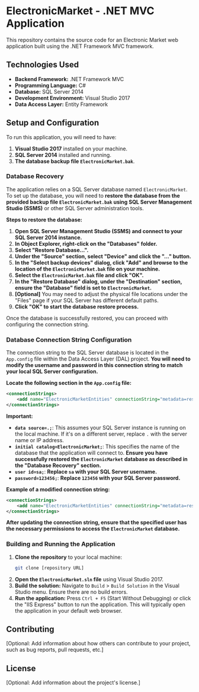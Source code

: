 # ElectronicMarket - .NET MVC Application

This repository contains the source code for an Electronic Market web application built using the .NET Framework MVC framework.

## Technologies Used

* **Backend Framework:** .NET Framework MVC
* **Programming Language:** C#
* **Database:** SQL Server 2014
* **Development Environment:** Visual Studio 2017
* **Data Access Layer:** Entity Framework

## Setup and Configuration

To run this application, you will need to have:

1.  **Visual Studio 2017** installed on your machine.
2.  **SQL Server 2014** installed and running.
3.  **The database backup file `ElectronicMarket.bak`**.

### Database Recovery

The application relies on a SQL Server database named `ElectronicMarket`. To set up the database, you will need to **restore the database from the provided backup file `ElectronicMarket.bak` using SQL Server Management Studio (SSMS)** or other SQL Server administration tools.

**Steps to restore the database:**

1.  **Open SQL Server Management Studio (SSMS) and connect to your SQL Server 2014 instance.**
2.  **In Object Explorer, right-click on the "Databases" folder.**
3.  **Select "Restore Database...".**
4.  **Under the "Source" section, select "Device" and click the "..." button.**
5.  **In the "Select backup devices" dialog, click "Add" and browse to the location of the `ElectronicMarket.bak` file on your machine.**
6.  **Select the `ElectronicMarket.bak` file and click "OK".**
7.  **In the "Restore Database" dialog, under the "Destination" section, ensure the "Database" field is set to `ElectronicMarket`.**
8.  **[Optional]** You may need to adjust the physical file locations under the "Files" page if your SQL Server has different default paths.
9.  **Click "OK" to start the database restore process.**

Once the database is successfully restored, you can proceed with configuring the connection string.

### Database Connection String Configuration

The connection string to the SQL Server database is located in the `App.config` file within the Data Access Layer (DAL) project. **You will need to modify the username and password in this connection string to match your local SQL Server configuration.**

**Locate the following section in the `App.config` file:**

```xml
<connectionStrings>
    <add name="ElectronicMarketEntities" connectionString="metadata=res://*/ElectronicMarketEntities.csdl|res://*/ElectronicMarketEntities.ssdl|res://*/ElectronicMarketEntities.msl;provider=System.Data.SqlClient;provider connection string=&quot;data source=.;initial catalog=ElectronicMarket;user id=sa;password=123456;MultipleActiveResultSets=True;App=EntityFramework&quot;" providerName="System.Data.EntityClient" />
</connectionStrings>
```

**Important:**

* **`data source=.;`**: This assumes your SQL Server instance is running on the local machine. If it's on a different server, replace `.` with the server name or IP address.
* **`initial catalog=ElectronicMarket;`**: This specifies the name of the database that the application will connect to. **Ensure you have successfully restored the `ElectronicMarket` database as described in the "Database Recovery" section.**
* **`user id=sa;`**: **Replace `sa` with your SQL Server username.**
* **`password=123456;`**: **Replace `123456` with your SQL Server password.**

**Example of a modified connection string:**

```xml
<connectionStrings>
    <add name="ElectronicMarketEntities" connectionString="metadata=res://*/ElectronicMarketEntities.csdl|res://*/ElectronicMarketEntities.ssdl|res://*/ElectronicMarketEntities.msl;provider=System.Data.SqlClient;provider connection string=&quot;data source=YOUR_SERVER_NAME;initial catalog=ElectronicMarket;user id=YOUR_USERNAME;password=YOUR_PASSWORD;MultipleActiveResultSets=True;App=EntityFramework&quot;" providerName="System.Data.EntityClient" />
</connectionStrings>
```

**After updating the connection string, ensure that the specified user has the necessary permissions to access the `ElectronicMarket` database.**

### Building and Running the Application

1.  **Clone the repository** to your local machine:
    ```bash
    git clone [repository URL]
    ```
2.  **Open the `ElectronicMarket.sln` file** using Visual Studio 2017.
3.  **Build the solution:** Navigate to `Build` \> `Build Solution` in the Visual Studio menu. Ensure there are no build errors.
4.  **Run the application:** Press `Ctrl + F5` (Start Without Debugging) or click the "IIS Express" button to run the application. This will typically open the application in your default web browser.

## Contributing

[Optional: Add information about how others can contribute to your project, such as bug reports, pull requests, etc.]

## License

[Optional: Add information about the project's license.]
